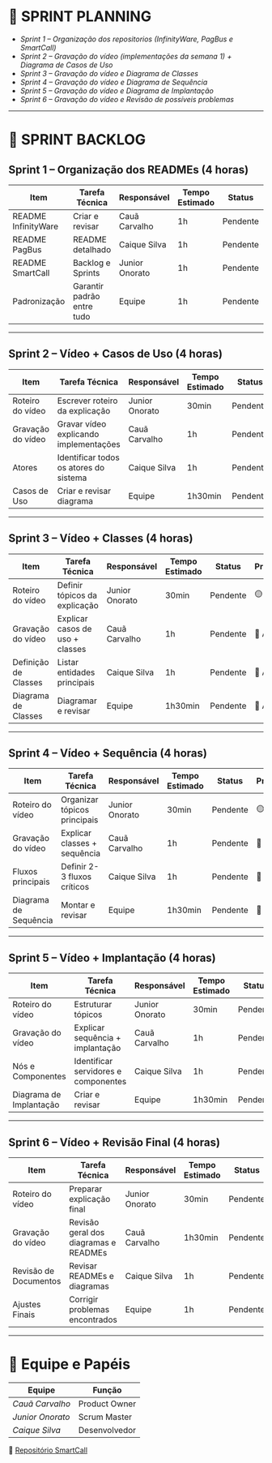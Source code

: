 # 📌 SPRINT PLANNING

- *Sprint 1 – Organização dos repositorios (InfinityWare, PagBus e SmartCall)*  
- *Sprint 2 – Gravação do vídeo (implementações da semana 1) + Diagrama de Casos de Uso*  
- *Sprint 3 – Gravação do vídeo e Diagrama de Classes*  
- *Sprint 4 – Gravação do vídeo e Diagrama de Sequência*  
- *Sprint 5 – Gravação do vídeo e Diagrama de Implantação*  
- *Sprint 6 – Gravação do vídeo e Revisão de possíveis problemas*

---

# 📂 SPRINT BACKLOG

## Sprint 1 – Organização dos READMEs (4 horas)
| Item | Tarefa Técnica | Responsável | Tempo Estimado | Status | Prioridade |
|------|----------------|-------------|----------------|--------|------------|
| README InfinityWare | Criar e revisar | Cauã Carvalho | 1h | Pendente | 🔴 Alta |
| README PagBus | README detalhado | Caique Silva | 1h | Pendente | 🔴 Alta |
| README SmartCall | Backlog e Sprints| Junior Onorato | 1h | Pendente | 🔴 Alta |
| Padronização | Garantir padrão entre tudo| Equipe | 1h | Pendente | 🟡 Média |

---

## Sprint 2 – Vídeo + Casos de Uso (4 horas)
| Item | Tarefa Técnica | Responsável | Tempo Estimado | Status | Prioridade |
|------|----------------|-------------|----------------|--------|------------|
| Roteiro do vídeo | Escrever roteiro da explicação | Junior Onorato | 30min | Pendente | 🟡 Média |
| Gravação do vídeo | Gravar vídeo explicando implementações | Cauã Carvalho | 1h | Pendente | 🔴 Alta |
| Atores | Identificar todos os atores do sistema | Caique Silva | 1h | Pendente | 🔴 Alta |
| Casos de Uso | Criar e revisar diagrama | Equipe | 1h30min | Pendente | 🔴 Alta |

---

## Sprint 3 – Vídeo + Classes (4 horas)
| Item | Tarefa Técnica | Responsável | Tempo Estimado | Status | Prioridade |
|------|----------------|-------------|----------------|--------|------------|
| Roteiro do vídeo | Definir tópicos da explicação | Junior Onorato | 30min | Pendente | 🟡 Média |
| Gravação do vídeo | Explicar casos de uso + classes | Cauã Carvalho | 1h | Pendente | 🔴 Alta |
| Definição de Classes | Listar entidades principais | Caique Silva | 1h | Pendente | 🔴 Alta |
| Diagrama de Classes | Diagramar e revisar | Equipe | 1h30min | Pendente | 🔴 Alta |

---

## Sprint 4 – Vídeo + Sequência (4 horas)
| Item | Tarefa Técnica | Responsável | Tempo Estimado | Status | Prioridade |
|------|----------------|-------------|----------------|--------|------------|
| Roteiro do vídeo | Organizar tópicos principais | Junior Onorato | 30min | Pendente | 🟡 Média |
| Gravação do vídeo | Explicar classes + sequência | Cauã Carvalho | 1h | Pendente | 🔴 Alta |
| Fluxos principais | Definir 2-3 fluxos críticos | Caique Silva | 1h | Pendente | 🔴 Alta |
| Diagrama de Sequência | Montar e revisar | Equipe | 1h30min | Pendente | 🔴 Alta |

---

## Sprint 5 – Vídeo + Implantação (4 horas)
| Item | Tarefa Técnica | Responsável | Tempo Estimado | Status | Prioridade |
|------|----------------|-------------|----------------|--------|------------|
| Roteiro do vídeo | Estruturar tópicos | Junior Onorato | 30min | Pendente | 🟡 Média |
| Gravação do vídeo | Explicar sequência + implantação | Cauã Carvalho | 1h | Pendente | 🔴 Alta |
| Nós e Componentes | Identificar servidores e componentes | Caique Silva | 1h | Pendente | 🔴 Alta |
| Diagrama de Implantação | Criar e revisar | Equipe | 1h30min | Pendente | 🔴 Alta |

---

## Sprint 6 – Vídeo + Revisão Final (4 horas)
| Item | Tarefa Técnica | Responsável | Tempo Estimado | Status | Prioridade |
|------|----------------|-------------|----------------|--------|------------|
| Roteiro do vídeo | Preparar explicação final | Junior Onorato | 30min | Pendente | 🟡 Média |
| Gravação do vídeo | Revisão geral dos diagramas e READMEs | Cauã Carvalho | 1h30min | Pendente | 🔴 Alta |
| Revisão de Documentos | Revisar READMEs e diagramas | Caique Silva | 1h | Pendente | 🔴 Alta |
| Ajustes Finais | Corrigir problemas encontrados | Equipe | 1h | Pendente | 🔴 Alta |

---

# 👥 Equipe e Papéis

| Equipe | Função |
|--------|--------|
| *Cauã Carvalho* | Product Owner |
| *Junior Onorato* | Scrum Master |
| *Caique Silva* | Desenvolvedor |


🔗 [Repositório SmartCall](https://github.com/4-SEMESTRE/Smartcall)  
